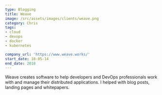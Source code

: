 ```yaml
---
type: Blogging
title: Weave
image: /src/assets/images/clients/weave.png
category: Chris
tags:
- cloud
- devops
- docker
- kubernetes

company_url: 'https://www.weave.works/'
start_date: 18-05-14
end_date: 2018
---
```


Weave creates software to help developers and DevOps professionals work with and manage their distributed applications. I helped with blog posts, landing pages and whitepapers.
